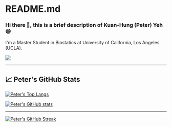 # README.md
### Hi there 👋, this is a brief description of Kuan-Hung (Peter) Yeh  😄

I'm a Master Student in Biostatics at University of California, Los Angeles (UCLA). 

![](https://komarev.com/ghpvc/?username=Peterntuph)

---

## &#x1f4c8; Peter's GitHub Stats

[![Peter's Top Langs](https://github-readme-stats.vercel.app/api/top-langs/?username=Peterntuph&hide=java,javascript,html,css,limbo&theme=radical&count_private=true&langs_count=10)](https://github.com/anuraghazra/github-readme-stats)

[![Peter's GitHub stats](https://github-readme-stats.vercel.app/api?username=Peterntuph&theme=radical&count_private=true&show_icons=true)](https://github.com/anuraghazra/github-readme-stats)

---

[![Peter's GitHub Streak](https://github-readme-streak-stats.herokuapp.com/?user=Peterntuph&theme=radical)](https://git.io/streak-stats)
